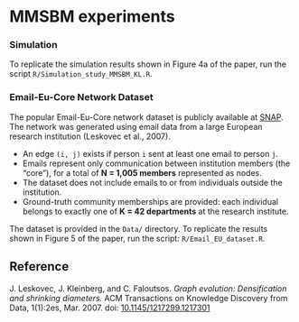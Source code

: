 # MMSBM experiments

### Simulation

To replicate the simulation results shown in Figure 4a of the paper, run the script `R/Simulation_study_MMSBM_KL.R`.

### Email-Eu-Core Network Dataset

The popular Email-Eu-Core network dataset is publicly available at [SNAP](http://snap.stanford.edu/data/). The network was generated using email data from a large European research institution (Leskovec et al., 2007).  

- An edge `(i, j)` exists if person `i` sent at least one email to person `j`.  
- Emails represent only communication between institution members (the “core”), for a total of **N = 1,005 members** represented as nodes.
- The dataset does not include emails to or from individuals outside the institution.  
- Ground-truth community memberships are provided: each individual belongs to exactly one of **K = 42 departments** at the research institute.  

The dataset is provided in the `Data/` directory. To replicate the results shown in Figure 5 of the paper, run the script: `R/Email_EU_dataset.R`.

## Reference

J. Leskovec, J. Kleinberg, and C. Faloutsos. *Graph evolution: Densification and shrinking diameters.* ACM Transactions on Knowledge Discovery from Data, 1(1):2es, Mar. 2007. doi: [10.1145/1217299.1217301](https://doi.org/10.1145/1217299.1217301)
